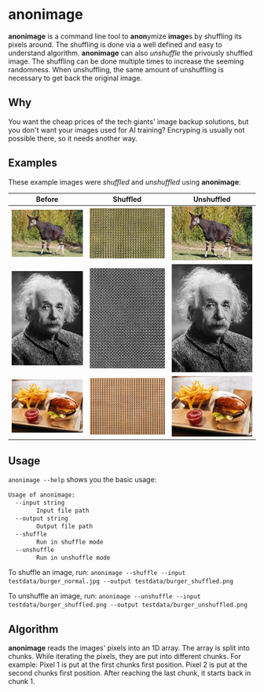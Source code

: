 # anonimage

**anonimage** is a command line tool to **anon**ymize **image**s by shuffling
its pixels around. The shuffling is done via a well defined and easy to
understand algorithm. **anonimage** can also _unshuffle_ the privously shuffled
image. The shuffling can be done multiple times to increase the seeming randomness.
When unshuffling, the same amount of unshuffling is necessary to get back the
original image.

## Why

You want the cheap prices of the tech giants' image backup solutions, but
you don't want your images used for AI training? Encryping is usually not possible
there, so it needs another way.

## Examples

These example images were _shuffled_ and _unshuffled_ using **anonimage**:

| Before                                  | Shuffled                                    | Unshuffled                                      |
| --------------------------------------- | ------------------------------------------- | ----------------------------------------------- |
| ![before](testdata/okapi_normal.png)    | ![shuffled](testdata/okapi_shuffled.png)    | ![unshuffled](testdata/okapi_unshuffled.png)    |
| ![before](testdata/einstein_normal.jpg) | ![shuffled](testdata/einstein_shuffled.png) | ![unshuffled](testdata/einstein_unshuffled.png) |
| ![before](testdata/burger_normal.jpg)   | ![shuffled](testdata/burger_shuffled.png)   | ![unshuffled](testdata/burger_unshuffled.png)   |

## Usage

`anonimage --help` shows you the basic usage:

```
Usage of anonimage:
  --input string
        Input file path
  --output string
        Output file path
  --shuffle
        Run in shuffle mode
  --unshuffle
        Run in unshuffle mode
```

To shuffle an image, run: `anonimage --shuffle --input testdata/burger_normal.jpg --output testdata/burger_shuffled.png`

To unshuffle an image, run: `anonimage --unshuffle --input testdata/burger_shuffled.png --output testdata/burger_unshuffled.png`

## Algorithm

**anonimage** reads the images' pixels into an 1D array. The array is split into
chunks. While iterating the pixels, they are put into different chunks. For example:
Pixel 1 is put at the first chunks first position. Pixel 2 is put at the second chunks
first position. After reaching the last chunk, it starts back in chunk 1.
